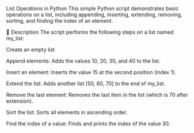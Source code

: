 List Operations in Python
This simple Python script demonstrates basic operations on a list, including appending, inserting, extending, removing, sorting, and finding the index of an element.

📜 Description
The script performs the following steps on a list named my_list:

Create an empty list

Append elements: Adds the values 10, 20, 30, and 40 to the list.

Insert an element: Inserts the value 15 at the second position (index 1).

Extend the list: Adds another list [50, 60, 70] to the end of my_list.

Remove the last element: Removes the last item in the list (which is 70 after extension).

Sort the list: Sorts all elements in ascending order.

Find the index of a value: Finds and prints the index of the value 30.
